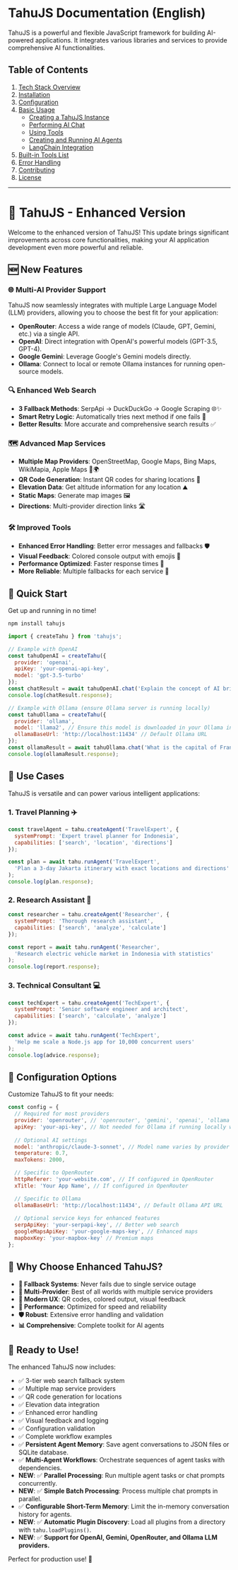 # TahuJS Documentation (English)

TahuJS is a powerful and flexible JavaScript framework for building AI-powered applications. It integrates various libraries and services to provide comprehensive AI functionalities.

## Table of Contents

1.  [Tech Stack Overview](#1-tech-stack-overview)
2.  [Installation](#2-installation)
3.  [Configuration](#3-configuration)
4.  [Basic Usage](#4-basic-usage)
    *   [Creating a TahuJS Instance](#creating-a-tahujs-instance)
    *   [Performing AI Chat](#performing-ai-chat)
    *   [Using Tools](#using-tools)
    *   [Creating and Running AI Agents](#creating-and-running-ai-agents)
    *   [LangChain Integration](#langchain-integration)
5.  [Built-in Tools List](#5-built-in-tools-list)
6.  [Error Handling](#6-error-handling)
7.  [Contributing](#7-contributing)
8.  [License](#8-license)

---

# 🥘 TahuJS - Enhanced Version

Welcome to the enhanced version of TahuJS! This update brings significant improvements across core functionalities, making your AI application development even more powerful and reliable.

## 🆕 New Features

### 🌐 Multi-AI Provider Support
TahuJS now seamlessly integrates with multiple Large Language Model (LLM) providers, allowing you to choose the best fit for your application:
-   **OpenRouter**: Access a wide range of models (Claude, GPT, Gemini, etc.) via a single API.
-   **OpenAI**: Direct integration with OpenAI's powerful models (GPT-3.5, GPT-4).
-   **Google Gemini**: Leverage Google's Gemini models directly.
-   **Ollama**: Connect to local or remote Ollama instances for running open-source models.

### 🔍 Enhanced Web Search
-   **3 Fallback Methods**: SerpApi → DuckDuckGo → Google Scraping 🌐✨
-   **Smart Retry Logic**: Automatically tries next method if one fails 🔄
-   **Better Results**: More accurate and comprehensive search results ✅

### 🗺️ Advanced Map Services
-   **Multiple Map Providers**: OpenStreetMap, Google Maps, Bing Maps, WikiMapia, Apple Maps 📍🌍
-   **QR Code Generation**: Instant QR codes for sharing locations 📱
-   **Elevation Data**: Get altitude information for any location ⛰️
-   **Static Maps**: Generate map images 🖼️
-   **Directions**: Multi-provider direction links 🛣️

### 🛠️ Improved Tools
-   **Enhanced Error Handling**: Better error messages and fallbacks 🛡️
-   **Visual Feedback**: Colored console output with emojis 🎨
-   **Performance Optimized**: Faster response times 🚀
-   **More Reliable**: Multiple fallbacks for each service 💪

## 🚀 Quick Start

Get up and running in no time!

```bash
npm install tahujs
```

```javascript
import { createTahu } from 'tahujs';

// Example with OpenAI
const tahuOpenAI = createTahu({
  provider: 'openai',
  apiKey: 'your-openai-api-key',
  model: 'gpt-3.5-turbo'
});
const chatResult = await tahuOpenAI.chat('Explain the concept of AI briefly.');
console.log(chatResult.response);

// Example with Ollama (ensure Ollama server is running locally)
const tahuOllama = createTahu({
  provider: 'ollama',
  model: 'llama2', // Ensure this model is downloaded in your Ollama instance
  ollamaBaseUrl: 'http://localhost:11434' // Default Ollama URL
});
const ollamaResult = await tahuOllama.chat('What is the capital of France?');
console.log(ollamaResult.response);
```

## 🎯 Use Cases

TahuJS is versatile and can power various intelligent applications:

### 1. Travel Planning ✈️
```javascript
const travelAgent = tahu.createAgent('TravelExpert', {
  systemPrompt: 'Expert travel planner for Indonesia',
  capabilities: ['search', 'location', 'directions']
});

const plan = await tahu.runAgent('TravelExpert', 
  'Plan a 3-day Jakarta itinerary with exact locations and directions'
);
console.log(plan.response);
```

### 2. Research Assistant 🔬
```javascript
const researcher = tahu.createAgent('Researcher', {
  systemPrompt: 'Thorough research assistant',
  capabilities: ['search', 'analyze', 'calculate']
});

const report = await tahu.runAgent('Researcher', 
  'Research electric vehicle market in Indonesia with statistics'
);
console.log(report.response);
```

### 3. Technical Consultant 💻
```javascript
const techExpert = tahu.createAgent('TechExpert', {
  systemPrompt: 'Senior software engineer and architect',
  capabilities: ['search', 'calculate', 'analyze']
});

const advice = await tahu.runAgent('TechExpert', 
  'Help me scale a Node.js app for 10,000 concurrent users'
);
console.log(advice.response);
```

## 🔧 Configuration Options

Customize TahuJS to fit your needs:

```javascript
const config = {
  // Required for most providers
  provider: 'openrouter', // 'openrouter', 'gemini', 'openai', 'ollama'
  apiKey: 'your-api-key', // Not needed for Ollama if running locally without auth
  
  // Optional AI settings
  model: 'anthropic/claude-3-sonnet', // Model name varies by provider
  temperature: 0.7,
  maxTokens: 2000,

  // Specific to OpenRouter
  httpReferer: 'your-website.com', // If configured in OpenRouter
  xTitle: 'Your App Name', // If configured in OpenRouter

  // Specific to Ollama
  ollamaBaseUrl: 'http://localhost:11434', // Default Ollama API URL
  
  // Optional service keys for enhanced features
  serpApiKey: 'your-serpapi-key', // Better web search
  googleMapsApiKey: 'your-google-maps-key', // Enhanced maps
  mapboxKey: 'your-mapbox-key' // Premium maps
};
```

## 🌟 Why Choose Enhanced TahuJS?

-   **🔄 Fallback Systems**: Never fails due to single service outage
-   **🎯 Multi-Provider**: Best of all worlds with multiple service providers
-   **📱 Modern UX**: QR codes, colored output, visual feedback
-   **🚀 Performance**: Optimized for speed and reliability
-   **🛡️ Robust**: Extensive error handling and validation
-   **📊 Comprehensive**: Complete toolkit for AI agents

## 🎉 Ready to Use!

The enhanced TahuJS now includes:
-   ✅ 3-tier web search fallback system
-   ✅ Multiple map service providers
-   ✅ QR code generation for locations
-   ✅ Elevation data integration
-   ✅ Enhanced error handling
-   ✅ Visual feedback and logging
-   ✅ Configuration validation
-   ✅ Complete workflow examples
-   ✅ **Persistent Agent Memory**: Save agent conversations to JSON files or SQLite database.
-   ✅ **Multi-Agent Workflows**: Orchestrate sequences of agent tasks with dependencies.
-   **NEW**: ✅ **Parallel Processing**: Run multiple agent tasks or chat prompts concurrently.
-   **NEW**: ✅ **Simple Batch Processing**: Process multiple chat prompts in parallel.
-   ✅ **Configurable Short-Term Memory**: Limit the in-memory conversation history for agents.
-   **NEW**: ✅ **Automatic Plugin Discovery**: Load all plugins from a directory with `tahu.loadPlugins()`.
-   **NEW**: ✅ **Support for OpenAI, Gemini, OpenRouter, and Ollama LLM providers.**

Perfect for production use! 🚀